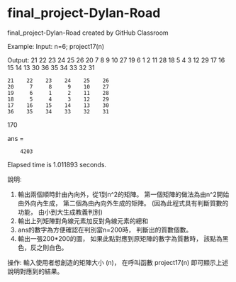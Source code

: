 # final_project-Dylan-Road
final_project-Dylan-Road created by GitHub Classroom

Example:
Input:
n=6;
project17(n)

Output:
    21    22    23    24    25    26
    20     7     8     9    10    27
    19     6     1     2    11    28
    18     5     4     3    12    29
    17    16    15    14    13    30
    36    35    34    33    32    31

    21    22    23    24    25    26
    20     7     8     9    10    27
    19     6     1     2    11    28
    18     5     4     3    12    29
    17    16    15    14    13    30
    36    35    34    33    32    31

   170


ans =

        4203

Elapsed time is 1.011893 seconds.

說明:
1. 輸出兩個順時針由內向外，從1到n^2的矩陣。
   第一個矩陣的做法為由n^2開始由外向內生成，
   第二個為由內向外生成的矩陣。
   (因為此程式具有判斷質數的功能，
      由小到大生成教義判別)
2. 輸出上列矩陣對角線元素加反對角線元素的總和
3. ans的數字為方便確認在判別當n=200時，
   判斷出的質數個數。
4. 輸出一張200*200的圖，
   如果此點對應到原矩陣的數字為質數時，
   該點為黑色，反之則白色。
   
操作:
輸入使用者想創造的矩陣大小  (n)，
在呼叫函數 project17(n)
即可顯示上述說明對應到的結果。
